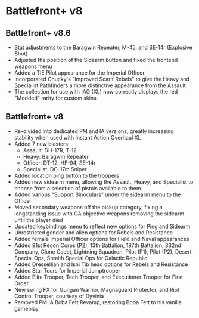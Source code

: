 # Battlefront+ v8

## Battlefront+ v8.6
- Stat adjustments to the Baragwin Repeater, M-45, and SE-14r (Explosive Shot)
- Adjusted the position of the Sidearm button and fixed the frontend weapons menu
- Added a TIE Pilot appearance for the Imperial Officer
- Incorporated Chucky's "Improved Scarif Rebels" to give the Heavy and Specialist Pathfinders a more distinctive appearance from the Assault
- The collection for use with IAO (XL) now correctly displays the red "Modded" rarity for custom skins

## Battlefront+ v8
- Re-divided into dedicated PM and IA versions, greatly increasing stability when used with Instant Action Overhaul XL
- Added 7 new blasters:
    - Assault: DH-17R, T-12
    - Heavy: Baragwin Repeater
    - Officer: DT-12, HF-94, SE-14r
    - Specialist: DC-17m Sniper
- Added location ping button to the troopers
- Added new sidearm menu, allowing the Assault, Heavy, and Specialist to choose from a selection of pistols available to them.
- Added various "Support Binoculars" under the sidearm menu to the Officer
- Moved secondary weapons off the pickup category, fixing a longstanding issue with GA objective weapons removing the sidearm until the player died
- Updated keybindings menu to reflect new options for Ping and Sidearm
- Unrestricted gender and alien options for Rebels and Resistance
- Added female Imperial Officer options for Field and Naval appearances
- Added 91st Recon Corps (P2), 13th Battalion, 187th Battalion, 332nd Company, Clone Cadet, Lightning Squadron, Pilot (P1), Pilot (P2), Desert Special Ops, Stealth Special Ops for Galactic Republic
- Added Dressellian and Ishi Tib head options for Rebels and Resistance
- Added Star Tours for Imperial Jumptrooper
- Added Elite Trooper, Tech Trooper, and Executioner Trooper for First Order
- New swing FX for Gungan Warrior, Magnaguard Protector, and Riot Control Trooper, courtesy of Dyvinia
- Removed PM IA Boba Fett Revamp, restoring Boba Fett to his vanilla gameplay